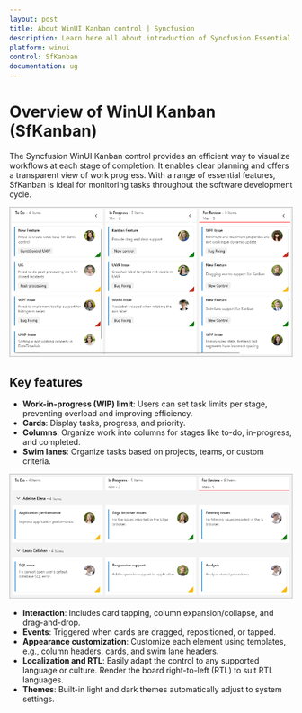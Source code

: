 ```yaml
---
layout: post
title: About WinUI Kanban control | Syncfusion
description: Learn here all about introduction of Syncfusion Essential Studio WinUI Kanban (SfKanban) control, its features and more.
platform: winui
control: SfKanban
documentation: ug
---
```


# Overview of WinUI Kanban (SfKanban)

The Syncfusion WinUI Kanban control provides an efficient way to visualize workflows at each stage of completion. It enables clear planning and offers a transparent view of work progress. With a range of essential features, SfKanban is ideal for monitoring tasks throughout the software development cycle.

![WinUI Kanban control overview](overview-images/winui-kanban-control-overview.png)

## Key features

* **Work-in-progress (WIP) limit**: Users can set task limits per stage, preventing overload and improving efficiency.
* **Cards**: Display tasks, progress, and priority.
* **Columns**: Organize work into columns for stages like to-do, in-progress, and completed.
* **Swim lanes**: Organize tasks based on projects, teams, or custom criteria.

![Swim lanes in WinUI Kanban control](overview-images/swimlane-in-winui-kanban.png)

* **Interaction**: Includes card tapping, column expansion/collapse, and drag-and-drop.
* **Events**: Triggered when cards are dragged, repositioned, or tapped.
* **Appearance customization**: Customize each element using templates, e.g., column headers, cards, and swim lane headers.
* **Localization and RTL**: Easily adapt the control to any supported language or culture. Render the board right-to-left (RTL) to suit RTL languages.
* **Themes**: Built-in light and dark themes automatically adjust to system settings.